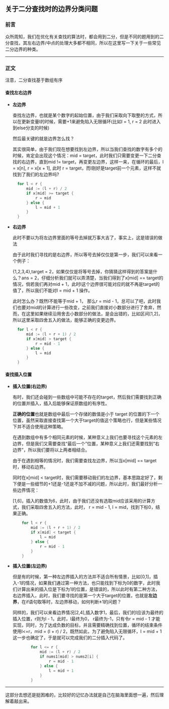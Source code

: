 ## 关于二分查找时的边界分类问题

### 前言

众所周知，我们在优化有关查找的算法时，都会用到二分，但是不同的题用到的二分查找，其左右边界/中点的处理大多都不相同，所以在这里写一下关于一些常见二分边界的种类。

---

### 正文

注意，二分查找基于数组有序

#### 查找左右边界

- **左边界**

  查找左边界，也就是某个数字的起始位置，由于我们采取向下取整的方式，所以在更新变量l的时候，需要+1来避免陷入无限循环(比如l = 1, r = 2 此时进入到else分支的时候)

  然后最关键的就是边界怎么找？

  其实很简单，由于我们现在想要找到左边界，所以当我们查找的数字有多个的时候，肯定会出现这个情况：mid = target，此时我们只需要变更一下二分查找的右边界，直到mid != target，再变更左边界，这样一来，在循环的最后，l = x[n], r = x[x + 1], 此时 r = target，而l刚好是target前一个元素，这样不就找到了我们的左边界吗?

  ```go
  	for l < r {
  		mid := (l + r) / 2
  		if x[mid] >= target {
  			r = mid
  		} else {
  			l = mid + 1
  		}
  	}
  ```

- **右边界**

  此时不要以为将左边界里面的等号去掉就万事大吉了，事实上，这是错误的做法

  由于此时我们寻找的是右边界，所以等号去掉仅仅是第一步，我们可以来看一个例子：

  {1,2,3,4},target = 2，如果仅仅是将等号去掉，你猜猜这样得到的答案是什么？ans = 2，仔细分析我们就可以弄清楚，当我们得到了x[mid] == target的情况，倘若我们再对mid + 1，此时l这个边界很可能对应的就不再是target的值了，所以我们不能对l = mid + 1 操作。

  此时怎么办？既然l不能等于mid + 1， 那么r = mid - 1，总可以了吧，此时我们也要对mid的计算进行一些改变，之前我们直接对小数部分进行了舍弃，然而，在这里如果继续沿用舍去小数部分的做法，是会出错的，比如区间[1,2]，所以这里采取四舍五入的做法，能够正确的变更边界。

  ```go
  	for l < r {
  		mid := (l + r + 1) / 2
  		if x[mid] > target {
  			r = mid - 1
  		} else {
  			l = mid
  		}
  	}
  ```





#### 查找插入位置

  - **插入位置(右边界)**

    有时，我们还会碰到一些数组中可能不存在的target，然后我们需要找到正确的位置并插入，插入后能够保证原数组的有序性。

    **正确的位置**也就是数组中最后一个存储的数值是小于 target 的位置的下一个位置，虽然采取直接查找第一个大于target的值这个策略也行，但是某些情况下并不适合使用这种策略。

    在遇到数组中有多个相同元素的时候，某种意义上我们也要寻找这个元素的左边界，但是我们又需要查找“最后一个”位置，某种意义上我们还需要找到“右边界”，所以我们要将以上两者相结合。

    由于在遇到相等的情况时，我们需要查找左边界，所以当x[mid] == target时，移动右边界。
    
    同时在x[mid] < target时，我们需要移动我们的左边界，基本思路定好了，剩下便是一些细节的+1还是-1还是不加不减的问题，所以此时，我们最好分析一些边界情况：
    
    [1,6]，插入的数值为6，此时，由于我们还没有选取mid应该采用的计算方式，我们采取四舍五入的方法，此时， r = mid - 1, l = mid，找到下标0，结果正确。
    
    ```go
    	for l < r {
    		mid := (l + r + 1) / 2
    		if x[mid] < target {
    			l = mid
    		} else {
    			r = mid - 1
    		}
    	}
    ```
    
  - **插入位置(左边界)**

    但是有的时候，第一种左边界插入的方法并不适合所有情景，比如[0,1]，插入-1的情况，如果我们通过第一种方法，也只能找到下标为0的数字，此时我们计算出来的插入位是下标为1的位置，是错误的，所以此时有第二种方法，右边界插入，此时，我们要寻找的是第一个大于target的位置，也就是**左边界**，在if语句取等时，左边界移动，如何判断±1的问题？

    同样的，我们可以来看边界情况[2,4],插入数字1，最后，我们的l应该为最终的插入位置，r则为l - 1，此时，l最终为0， r最终为-1，只有令r = mid - 1 才能实现，同时，为了达成负数的目标，并且需要精确找到位置，循环的结束条件使用l<=r，mid = (l + r) / 2，既然如此，为了避免陷入无限循环，l = mid + 1这一步也确定了，于是就可以完成我们的二分插入代码了。

    ```go
            for l <= r {
                mid := (l + r) / 2
                if nums1[mid] > nums2[i] {
                    r = mid - 1
                } else {
                    l = mid + 1
                }
            }
    ```

    

---

这部分去想还是挺困难的，比较好的记忆办法就是自己在脑海里面想一遍，然后理解着敲出来。